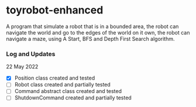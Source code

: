 # toyrobot-enhanced
A program that simulate a robot that is in a bounded area, the robot can navigate the world and go to the edges of the world on it own, the robot can navigate a maze, using A Start, BFS and Depth First Search algorithm.

### Log and Updates
22 May 2022  
- [x] Position class created and tested
- [ ] Robot class created and partially tested
- [ ] Command abstract class created and tested
- [ ] ShutdownCommand created and partially tested
